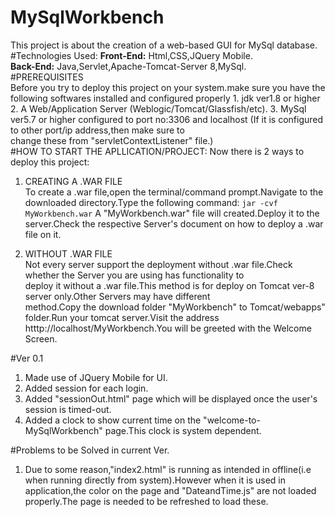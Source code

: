 # MySqlWorkbench
This project is about the creation of a web-based GUI for MySql database.
#Technologies Used:
  **Front-End:** Html,CSS,JQuery Mobile.  
  **Back-End:** Java,Servlet,Apache-Tomcat-Server 8,MySql.  
#PREREQUISITES  
   Before you try to deploy this project on your system.make sure you have the following softwares installed and configured properly
    1. jdk ver1.8 or higher
    2. A Web/Application Server (Weblogic/Tomcat/Glassfish/etc).
    3. MySql ver5.7 or higher configured to port no:3306 and localhost (If it is configured to other port/ip address,then make sure to  
    change these from "servletContextListener" file.)  
#HOW TO START THE APLLICATION/PROJECT:
Now there is 2 ways to deploy this project:  

1. CREATING A .WAR FILE  
To create a .war file,open the terminal/command prompt.Navigate to the downloaded directory.Type the following command:
 `jar -cvf MyWorkbench.war`
A "MyWorkbench.war" file will created.Deploy it to the server.Check the respective Server's document on how to deploy a .war 
file on it.  

2. WITHOUT .WAR FILE  
Not every server support the deployment without .war file.Check whether the Server you are using has functionality to       
deploy it without a .war file.This method is for deploy on Tomcat ver-8 server only.Other Servers may have different       
method.Copy the download folder "MyWorkbench" to Tomcat/webapps" folder.Run your tomcat server.Visit the address           
htttp://localhost/MyWorkbench.You will be greeted with the Welcome Screen.

#Ver 0.1  
1.  Made use of JQuery Mobile for UI.  
2.  Added session for each login.  
3.  Added "sessionOut.html" page which will be displayed once the user's session is timed-out.  
4.  Added a clock to show current time on the "welcome-to-MySqlWorkbench" page.This clock is system dependent.

#Problems to be Solved in current Ver.  
1. Due to some reason,"index2.html" is running as intended in offline(i.e when running directly from system).However when it is used in application,the color on the page and "DateandTime.js" are not loaded properly.The page is needed to be refreshed to load these.
